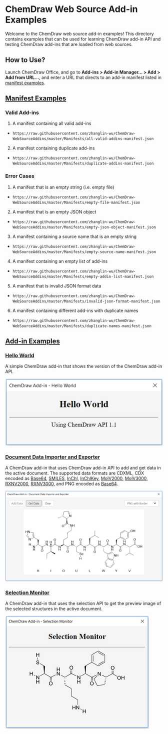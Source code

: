 # ChemDraw Web Source Add-in Examples

Welcome to the ChemDraw web source add-in examples! This directory contains examples that can be used for learning ChemDraw add-in API and testing ChemDraw add-ins that are loaded from web sources.

## How to Use?

Launch ChemDraw Office, and go to **Add-ins > Add-in Manager... > Add > Add from URL...**, and enter a URL that directs to an add-in manifest listed in [manifest examples](https://github.com/zhanglin-wu/ChemDraw-WebSourceAddins/tree/master/Manifests).

## [Manifest Examples](https://github.com/zhanglin-wu/ChemDraw-WebSourceAddins/tree/master/Manifests)

### Valid Add-ins
1. A manifest containing all valid add-ins
  - `https://raw.githubusercontent.com/zhanglin-wu/ChemDraw-WebSourceAddins/master/Manifests/all-valid-addins-manifest.json`
2. A manifest containing duplicate add-ins
  - `https://raw.githubusercontent.com/zhanglin-wu/ChemDraw-WebSourceAddins/master/Manifests/duplicate-addins-manifest.json`

### Error Cases

1. A manifest that is an empty string (i.e. empty file)
  - `https://raw.githubusercontent.com/zhanglin-wu/ChemDraw-WebSourceAddins/master/Manifests/empty-file-manifest.json`
2. A manifest that is an empty JSON object
  - `https://raw.githubusercontent.com/zhanglin-wu/ChemDraw-WebSourceAddins/master/Manifests/empty-json-object-manifest.json`
3. A manifest containing a source name that is an empty string
  - `https://raw.githubusercontent.com/zhanglin-wu/ChemDraw-WebSourceAddins/master/Manifests/empty-source-name-manifest.json`
4. A manifest containing an empty list of add-ins
  - `https://raw.githubusercontent.com/zhanglin-wu/ChemDraw-WebSourceAddins/master/Manifests/empty-addin-list-manifest.json`
5. A manifest that is invalid JSON format data
  - `https://raw.githubusercontent.com/zhanglin-wu/ChemDraw-WebSourceAddins/master/Manifests/invalid-json-format-manifest.json`
6. A manifest containing different add-ins with duplicate names
  - `https://raw.githubusercontent.com/zhanglin-wu/ChemDraw-WebSourceAddins/master/Manifests/duplicate-names-manifest.json`


## [Add-in Examples](https://github.com/zhanglin-wu/ChemDraw-WebSourceAddins/tree/master/Add-ins)

### [Hello World](https://zhanglin-wu.github.io/ChemDraw-WebSourceAddins/Add-ins/Hello%20World/main.html)

A simple ChemDraw add-in that shows the version of the ChemDraw add-in API.

![Hello World](./README-Images/hello-world.png)

### [Document Data Importer and Exporter](https://zhanglin-wu.github.io/ChemDraw-WebSourceAddins/Add-ins/Document%20Data%20Importer%20and%20Exporter/main.html)

A ChemDraw add-in that uses ChemDraw add-in API to add and get data in the active document. The supported data formats are CDXML, CDX encoded as [Base64](https://en.wikipedia.org/wiki/Base64), [SMILES](http://www.daylight.com/dayhtml/doc/theory/theory.smiles.html), [InChI](https://iupac.org/who-we-are/divisions/division-details/inchi/), [InChIKey](https://iupac.org/who-we-are/divisions/division-details/inchi/), [MolV2000](http://accelrys.com/products/collaborative-science/biovia-draw/ctfile-no-fee.html), [MolV3000](http://accelrys.com/products/collaborative-science/biovia-draw/ctfile-no-fee.html), [RXNV2000](http://accelrys.com/products/collaborative-science/biovia-draw/ctfile-no-fee.html), [RXNV3000](http://accelrys.com/products/collaborative-science/biovia-draw/ctfile-no-fee.html), and PNG encoded as [Base64](https://en.wikipedia.org/wiki/Base64).

![Document Data Importer and Exporter](./README-Images/document-data-importer-and-exporter.png)

### [Selection Monitor](https://zhanglin-wu.github.io/ChemDraw-WebSourceAddins/Add-ins/Selection%20Monitor/main.html)

A ChemDraw add-in that uses the selection API to get the preview image of the selected structures in the active document.

![Selection Monitor](./README-Images/selection-monitor.png)